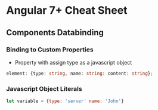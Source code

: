 # Angular 7+ Cheat Sheet

## Components Databinding
### Binding to Custom Properties
- Property with assign type as a javascript object
```typescript
element: {type: string, name: string: content: string};
```
### Javascript Object Literals

```javascript
let variable = {type: 'server' name: 'John'}
```





